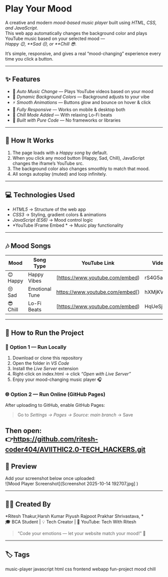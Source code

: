 # Play Your Mood
A creative and modern *mood-based music player* built using *HTML, CSS, and JavaScript*.  
This web app automatically changes the background color and plays YouTube music based on your selected mood —  
*Happy 😊, **Sad 😔, or **Chill 😎*.  

It’s simple, responsive, and gives a real “mood-changing” experience every time you click a button.  

---

## ✨ Features  
- 🎵 *Auto Music Change* — Plays YouTube videos based on your mood  
- 🌈 *Dynamic Background Colors* — Background adjusts to your vibe  
- ⚡ *Smooth Animations* — Buttons glow and bounce on hover & click  
- 📱 *Fully Responsive* — Works on mobile & desktop both  
- 💫 *Chill Mode Added* — With relaxing Lo-Fi beats  
- 🧠 *Built with Pure Code* — No frameworks or libraries  

---

## 🧩 How It Works  
1. The page loads with a *Happy song* by default.  
2. When you click any mood button (Happy, Sad, Chill), JavaScript changes the iframe’s YouTube src.  
3. The background color also changes smoothly to match that mood.  
4. All songs autoplay (muted) and loop infinitely.  

---

## 💻 Technologies Used  
- *HTML5* → Structure of the web app  
- *CSS3* → Styling, gradient colors & animations  
- *JavaScript (ES6)* → Mood control logic  
- *YouTube IFrame Embed * → Music play functionality  

---

## 🎶 Mood Songs  

| Mood | Song Type | YouTube Link | Video ID |
|------|------------|--------------|-----------|
| 😊 Happy | Happy Vibes | [https://www.youtube.com/embed) |rS4G5az-MKA |
| 😔 Sad | Emotional Tune | https://www.youtube.com/embed[) | hXMjKVKO18g |
| 😎 Chill | Lo-Fi Beats | [https://www.youtube.com/embed) |HqUeSjsYLN |

---

## 🚀 How to Run the Project  

### 🧠 Option 1 — Run Locally  
1. Download or clone this repository  
2. Open the folder in *VS Code*  
3. Install the *Live Server* extension  
4. Right-click on index.html → click *“Open with Live Server”*  
5. Enjoy your mood-changing music player 🎧  

### 🌐 Option 2 — Run Online (GitHub Pages)  
After uploading to GitHub, enable GitHub Pages:  
> Go to *Settings → Pages → Source: main branch* → Save  

Then open:  
👉https://github.com/ritesh-coder404/AVIITHIC2.0-TECH_HACKERS.git
---

## 🎨 Preview  
Add your screenshot below once uploaded:  
![Mood Player Screenshot](Screenshot 2025-10-14 192707.jpg]
)

---

## 🧑‍💻 Created By  
*Ritesh Thakur,Harsh Kumar Piyush Rajpoot Prakhar Shrivastava, *  
🎓 BCA Student | 💡 Tech Creator | 📱 YouTube: Tech With Ritesh  

> “Code your emotions — let your website match your mood!” 🌈  

---

## 🏷 Tags  
music-player javascript html css frontend webapp fun-project mood chill 
